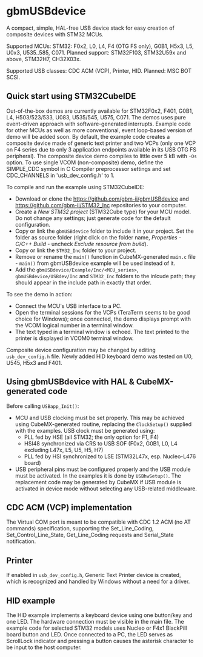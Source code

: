 
# gbmUSBdevice

A compact, simple, HAL-free USB device stack for easy creation of composite devices with STM32 MCUs.

Supported MCUs: STM32: F0x2, L0, L4, F4 (OTG FS only), G0B1, H5x3, L5, U0x3, U535..585, C071.
Planned support: STM32F103, STM32U59x and above, STM32H7, CH32X03x.

Supported USB classes: CDC ACM (VCP), Printer, HID.
Planned: MSC BOT SCSI.

## Quick start using STM32CubeIDE

Out-of-the-box demos are currently available for STM32F0x2, F401, G0B1, L4, H503/523/533, U083, U535/545, U575, C071. The demos uses pure event-driven approach with software-generated interrupts.
Example code for other MCUs as well as more conventional, event loop-based version of demo will be added soon.
By default, the example code creates a composite device made of generic text printer and two VCPs (only one VCP on F4 series due to only 3 application endpoints available in its USB OTG FS peripheral).
The composite device demo compiles to little over 5 kB with `-Os` option.
To use single VCOM (non-composite) demo, define the SIMPLE_CDC symbol in C Compiler preprocessor settings and set CDC_CHANNELS in 'usb_dev_config.h' to 1.

To compile and run the example using STM32CubeIDE:

- Download or clone the https://github.com/gbm-ii/gbmUSBdevice and https://github.com/gbm-ii/STM32_Inc repositories to your computer.
- Create a *New STM32 project* (STM32Cube type) for your MCU model. Do not change any settings; just generate code for the default configuration.
- Copy or link the `gbmUSBdevice` folder to include it in your project. Set the folder as source folder
 (right click on the folder name, *Properties - C/C++ Build* - uncheck *Exclude resource from build*).
- Copy or link the `STM32_Inc` folder to your project.
- Remove or rename the `main()` function in CubeMX-generated `main.c` file - `main()` from gbmUSBdevice example will be used instead of it.
- Add the `gbmUSBdevice/Example/Inc/<MCU_series>`, `gbmUSBdevice/USBdev/Inc` and `STM32_Inc` folders to the inlcude path; they should appear in the include path in exactly that order.

To see the demo in action:

- Connect the MCU's USB interface to a PC.
- Open the terminal sessions for the VCPs (TeraTerm seems to be good choice for Windows); once connected, the demo displays prompt with the VCOM logical number in a terminal window.
- The text typed in a terminal window is echoed. The text printed to the printer is displayed in VCOM0 terminal window.

Composite device configuration may be changed by editing `usb_dev_config.h` file. Newly added HID keyboard demo was tested on U0, U545, H5x3 and F401.

## Using gbmUSBdevice with HAL & CubeMX-generated code

Before calling `USBapp_Init()`:
- MCU and USB clocking must be set properly. This may be achieved using CubeMX-generated routine, replacing the `ClockSetup()` supplied with the examples. USB clock must be generated using:
	- PLL fed by HSE (all STM32; the only option for F1, F4)
	- HSI48 synchronized via CRS to USB SOF (F0x2, G0B1, L0, L4 excluding L47x, L5, U5, H5, H7)
	- PLL fed by HSI synchronized to LSE (STM32L47x, esp. Nucleo-L476 board)
- USB peripheral pins must be configured properly and the USB module must be activated. 
 In the examples it is done by `USBhwSetup()`. The replacement code may be generated by CubeMX if USB module is activated in device mode without selecting any USB-related middleware.
 
 ## CDC ACM (VCP) implementation
 
The Virtual COM port is meant to be compatible with CDC 1.2 ACM (no AT commands) specification, supporting the Set_Line_Coding, Set_Control_Line_State, Get_Line_Coding requests
and Serial_State notification.

## Printer

If enabled in `usb_dev_config.h`, Generic Text Printer device is created, which is recognized and handled by Windows without a need for a driver. 

## HID example

The HID example implements a keyboard device using one button/key and one LED. The hardware connection must be visible in the main file.
The example code for selected STM32 models uses Nucleo or F4x1 BlackPill board button and LED. Once connected to a PC, the LED serves as ScrollLock indicator
and pressing a button causes the asterisk character to be input to the host computer.
